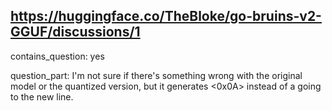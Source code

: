 ## https://huggingface.co/TheBloke/go-bruins-v2-GGUF/discussions/1

contains_question: yes

question_part: I'm not sure if there's something wrong with the original model or the quantized version, but it generates <0x0A> instead of a going to the new line.